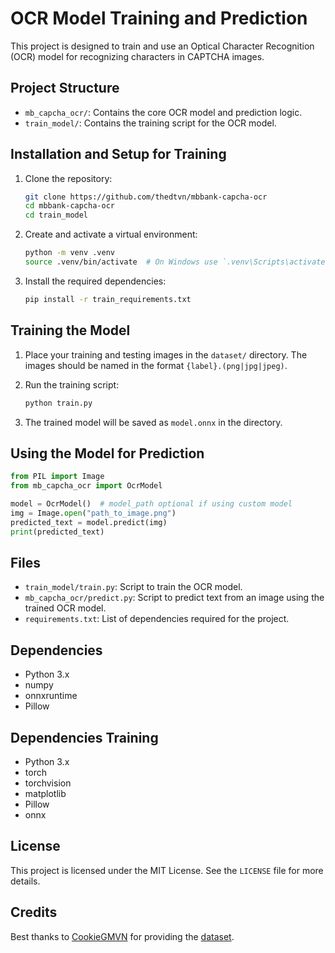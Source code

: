 # OCR Model Training and Prediction

This project is designed to train and use an Optical Character Recognition (OCR) model for recognizing characters in
CAPTCHA images.

## Project Structure

- `mb_capcha_ocr/`: Contains the core OCR model and prediction logic.
- `train_model/`: Contains the training script for the OCR model.

## Installation and Setup for Training

1. Clone the repository:
    ```sh
    git clone https://github.com/thedtvn/mbbank-capcha-ocr
    cd mbbank-capcha-ocr
    cd train_model
    ```

2. Create and activate a virtual environment:
    ```sh
    python -m venv .venv
    source .venv/bin/activate  # On Windows use `.venv\Scripts\activate`
    ```

3. Install the required dependencies:
    ```sh
    pip install -r train_requirements.txt
    ```

## Training the Model

1. Place your training and testing images in the `dataset/` directory. The images should be named in the format
   `{label}.(png|jpg|jpeg)`.

2. Run the training script:
    ```sh
    python train.py
    ```

3. The trained model will be saved as `model.onnx` in the directory.

## Using the Model for Prediction

```python
from PIL import Image
from mb_capcha_ocr import OcrModel

model = OcrModel()  # model_path optional if using custom model
img = Image.open("path_to_image.png")
predicted_text = model.predict(img)
print(predicted_text)
```

## Files

- `train_model/train.py`: Script to train the OCR model.
- `mb_capcha_ocr/predict.py`: Script to predict text from an image using the trained OCR model.
- `requirements.txt`: List of dependencies required for the project.

## Dependencies

- Python 3.x
- numpy
- onnxruntime
- Pillow

## Dependencies Training

- Python 3.x
- torch
- torchvision
- matplotlib
- Pillow
- onnx

## License

This project is licensed under the MIT License. See the `LICENSE` file for more details.

## Credits

Best thanks to [CookieGMVN](https://github.com/cookieGMVN) for providing
the [dataset](https://www.kaggle.com/datasets/cookiegmvn/mbbank-captcha-images).
